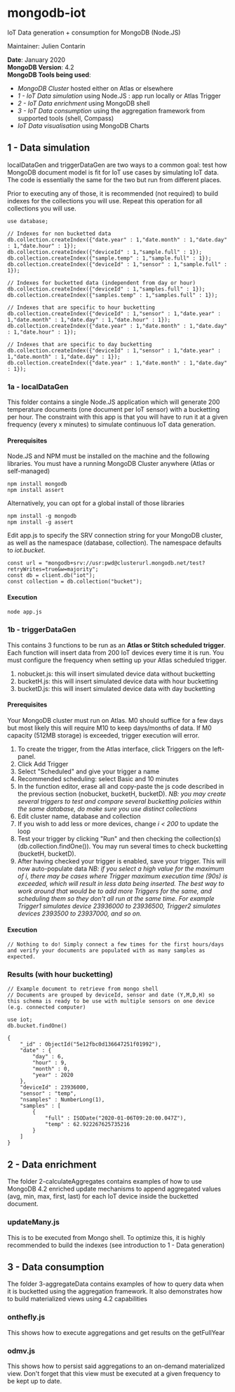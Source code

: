 # mongodb-iot
IoT Data generation + consumption for MongoDB (Node.JS)

Maintainer: Julien Contarin

**Date**: January 2020 <br/>
**MongoDB Version**: 4.2 <br/>
**MongoDB Tools being used**: <br/>
- *MongoDB Cluster* hosted either on Atlas or elsewhere
- *1 - IoT Data simulation* using Node.JS : app run locally or Atlas Trigger
- *2 - IoT Data enrichment* using MongoDB shell
- *3 - IoT Data consumption* using the aggregation framework from supported tools (shell, Compass)
- *IoT Data visualisation* using MongoDB Charts

## 1 - Data simulation

localDataGen and triggerDataGen are two ways to a common goal: test how MongoDB document model is fit for IoT use cases by simulating IoT data. The code is essentially the same for the two but run from different places.

Prior to executing any of those, it is recommended (not required) to build indexes for the collections you will use. Repeat this operation for all collections you will use.

```
use database;

// Indexes for non bucketted data
db.collection.createIndex({"date.year" : 1,"date.month" : 1,"date.day" : 1,"date.hour" : 1});
db.collection.createIndex({"deviceId" : 1,"sample.full" : 1});
db.collection.createIndex({"sample.temp" : 1,"sample.full" : 1});
db.collection.createIndex({"deviceId" : 1,"sensor" : 1,"sample.full" : 1});

// Indexes for bucketted data (independent from day or hour)
db.collection.createIndex({"deviceId" : 1,"samples.full" : 1});
db.collection.createIndex({"samples.temp" : 1,"samples.full" : 1});

// Indexes that are specific to hour bucketting
db.collection.createIndex({"deviceId" : 1,"sensor" : 1,"date.year" : 1,"date.month" : 1,"date.day" : 1,"date.hour" : 1});
db.collection.createIndex({"date.year" : 1,"date.month" : 1,"date.day" : 1,"date.hour" : 1});

// Indexes that are specific to day bucketting
db.collection.createIndex({"deviceId" : 1,"sensor" : 1,"date.year" : 1,"date.month" : 1,"date.day" : 1});
db.collection.createIndex({"date.year" : 1,"date.month" : 1,"date.day" : 1});
```

### 1a - localDataGen

This folder contains a single Node.JS application which will generate 200 temperature documents (one document per IoT sensor) with a bucketting per hour.
The constraint with this app is that you will have to run it at a given frequency (every x minutes) to simulate continuous IoT data generation.

#### Prerequisites

Node.JS and NPM must be installed on the machine and the following libraries.
You must have a running MongoDB Cluster anywhere (Atlas or self-managed)

```
npm install mongodb
npm install assert
```

Alternatively, you can opt for a global install of those libraries

```
npm install -g mongodb
npm install -g assert
```

Edit app.js to specify the SRV connection string for your MongoDB cluster, as well as the namespace (database, collection).
The namespace defaults to *iot.bucket*.

```
const url = "mongodb+srv://usr:pwd@clusterurl.mongodb.net/test?retryWrites=true&w=majority";
const db = client.db("iot");
const collection = db.collection("bucket");
```

#### Execution

```
node app.js
```

### 1b - triggerDataGen

This contains 3 functions to be run as an **Atlas or Stitch scheduled trigger**. Each function will insert data from 200 IoT devices every time it is run. You must configure the frequency when setting up your Atlas scheduled trigger.
1. nobucket.js: this will insert simulated device data without bucketting
2. bucketH.js: this will insert simulated device data with hour bucketting
2. bucketD.js: this will insert simulated device data with day bucketting

#### Prerequisites

Your MongoDB cluster must run on Atlas. M0 should suffice for a few days but most likely this will require M10 to keep days/months of data. If M0 capacity (512MB storage) is exceeded, trigger execution will error.

1. To create the trigger, from the Atlas interface, click Triggers on the left-panel.
2. Click Add Trigger
3. Select "Scheduled" and give your trigger a name
4. Recommended scheduling: select Basic and 10 minutes
5. In the function editor, erase all and copy-paste the js code described in the previous section (nobucket, bucketH, bucketD).
*NB: you may create several triggers to test and compare several bucketting policies within the same database, do make sure you use distinct collections*
6. Edit cluster name, database and collection
7. If you wish to add less or more devices, change *i < 200* to update the loop
8. Test your trigger by clicking "Run" and then checking the collection(s) (db.collection.findOne()). You may run several times to check bucketting (bucketH, bucketD).
9. After having checked your trigger is enabled, save your trigger. This will now auto-populate data
*NB: if you select a high value for the maximum of i, there may be cases where Trigger maximum execution time (90s) is exceeded, which will result in less data being inserted. The best way to work around that would be to add more Triggers for the same, and scheduling them so they don't all run at the same time. For example Trigger1 simulates device 23936000 to 23936500, Trigger2 simulates devices 2393500 to 23937000, and so on.*

#### Execution

```
// Nothing to do! Simply connect a few times for the first hours/days and verify your documents are populated with as many samples as expected.
```

### Results (with hour bucketting)

```
// Example document to retrieve from mongo shell
// Documents are grouped by deviceId, sensor and date (Y,M,D,H) so this schema is ready to be use with multiple sensors on one device (e.g. connected computer)

use iot;
db.bucket.findOne()

{
	"_id" : ObjectId("5e12fbc0d136647251f01992"),
	"date" : {
		"day" : 6,
		"hour" : 9,
		"month" : 0,
		"year" : 2020
	},
	"deviceId" : 23936000,
	"sensor" : "temp",
	"nsamples" : NumberLong(1),
	"samples" : [
		{
			"full" : ISODate("2020-01-06T09:20:00.047Z"),
			"temp" : 62.922267625735216
		}
	]
}
```

## 2 - Data enrichment

The folder 2-calculateAggregates contains examples of how to use MongoDB 4.2 enriched update mechanisms to append aggregated values (avg, min, max, first, last) for each IoT device inside the bucketted document.

### updateMany.js

This is to be executed from Mongo shell. To optimize this, it is highly recommended to build the indexes (see introduction to 1 - Data generation)

## 3 - Data consumption

The folder 3-aggregateData contains examples of how to query data when it is bucketted using the aggregation framework. It also demonstrates how to build materialized views using 4.2 capabilities

### onthefly.js

This shows how to execute aggregations and get results on the getFullYear

### odmv.js

This shows how to persist said aggregations to an on-demand materialized view. Don't forget that this view must be executed at a given frequency to be kept up to date.
